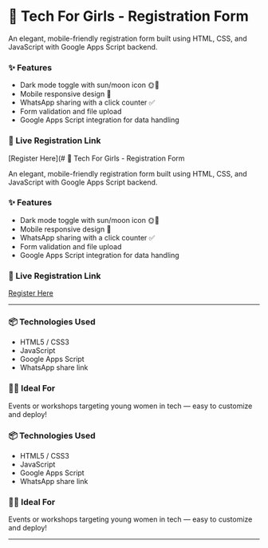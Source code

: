 # 🚀 Tech For Girls - Registration Form

An elegant, mobile-friendly registration form built using HTML, CSS, and JavaScript with Google Apps Script backend.

### ✨ Features

- Dark mode toggle with sun/moon icon 🌞🌙
- Mobile responsive design 📱
- WhatsApp sharing with a click counter ✅
- Form validation and file upload
- Google Apps Script integration for data handling

### 🔗 Live Registration Link
[Register Here](# 🚀 Tech For Girls - Registration Form

An elegant, mobile-friendly registration form built using HTML, CSS, and JavaScript with Google Apps Script backend.

### ✨ Features

- Dark mode toggle with sun/moon icon 🌞🌙
- Mobile responsive design 📱
- WhatsApp sharing with a click counter ✅
- Form validation and file upload
- Google Apps Script integration for data handling

### 🔗 Live Registration Link
[Register Here](https://script.google.com/macros/s/AKfycbxud0n2iC6EsXn7kBbsznE3V0p6l2rn3nGntdNop5B2loARkdtG4o1Fz_UCLifEYEzc/exec)

---

### 📦 Technologies Used
- HTML5 / CSS3
- JavaScript
- Google Apps Script
- WhatsApp share link

### 🙋‍♀️ Ideal For
Events or workshops targeting young women in tech — easy to customize and deploy!


### 📦 Technologies Used
- HTML5 / CSS3
- JavaScript
- Google Apps Script
- WhatsApp share link

### 🙋‍♀️ Ideal For
Events or workshops targeting young women in tech — easy to customize and deploy!

---
